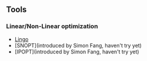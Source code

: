 Tools
---

### Linear/Non-Linear optimization
- [Lingo](https://github.com/hxwang/Seminar/tree/master/Paper-Summary/tools/Lingo)
- [SNOPT](introduced by Simon Fang, haven't try yet)
- [IPOPT](introduced by Simon Fang, haven't try yet)
